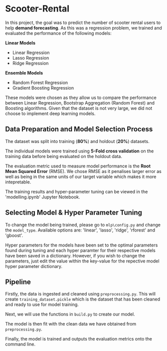 # Scooter-Rental

In this project, the goal was to predict the number of scooter rental users to help __demand forecasting__. As this was a regression problem, we trained and evaluated the performance of the following models:

__Linear Models__
* Linear Regression
* Lasso Regression
* Ridge Regression

__Ensemble Models__
* Random Forest Regression
* Gradient Boosting Regression

These models were chosen as they allow us to compare the performance between Linear Regression, Bootstrap Aggregation (Random Forest) and Boosting algorithms. Given that the dataset is not very large, we did not choose to implement deep learning models.

## Data Preparation and Model Selection Process

The dataset was split into training (__80%__) and holdout (__20%__) datasets.

The individual models were trained using __5-Fold cross validation__ on the training data before being evaluated on the holdout data.

The evaluation metric used to measure model performance is the __Root Mean Squared Error__ (RMSE). We chose RMSE as it penalises larger error as well as being in the same units of our target variable which makes it more intepretable.

The training results and hyper-parameter tuning can be viewed in the 'modelling.ipynb' Jupyter Notebook.

## Selecting Model & Hyper Parameter Tuning 

To change the model being trained, please go to `mlp\config.py` and change the `model_type`.
Available options are: 'linear', 'lasso', 'ridge', 'rforest' and 'gboost'.

Hyper parameters for the models have been set to the optimal parameters found during tuning and each hyper paramter for their respective models have been saved in a dictionary. However, if you wish to change the parameters, just edit the value within the key-value for the repective model hyper parameter dictionary.

## Pipeline

Firstly, the data is ingested and cleaned using `preprocessing.py`. This will create `training_dataset.pickle` which is the dataset that has been cleaned and ready to use for model training.

Next, we will use the functions in `build.py` to create our model. 

The model is then fit with the clean data we have obtained from `preprocessing.py`.

Finally, the model is trained and outputs the evaluation metrics onto the command line. 
